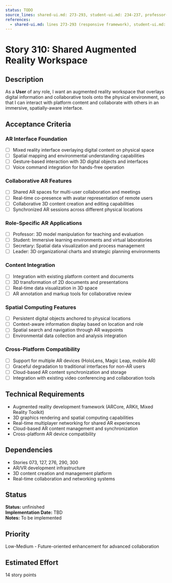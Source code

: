 ```yaml
---
status: TODO
source_lines: shared-ui.md: 273-293, student-ui.md: 234-237, professor-ui.md: 113
references:
  - shared-ui.md: lines 273-293 (responsive framework), student-ui.md: lines 234-237 (VR experiences), professor-ui.md: lines 113 (workspace)
---
```


# Story 310: Shared Augmented Reality Workspace

## Description
As a **User** of any role, I want an augmented reality workspace that overlays digital information and collaborative tools onto the physical environment, so that I can interact with platform content and collaborate with others in an immersive, spatially-aware interface.

## Acceptance Criteria

### AR Interface Foundation
- [ ] Mixed reality interface overlaying digital content on physical space
- [ ] Spatial mapping and environmental understanding capabilities
- [ ] Gesture-based interaction with 3D digital objects and interfaces
- [ ] Voice command integration for hands-free operation

### Collaborative AR Features
- [ ] Shared AR spaces for multi-user collaboration and meetings
- [ ] Real-time co-presence with avatar representation of remote users
- [ ] Collaborative 3D content creation and editing capabilities
- [ ] Synchronized AR sessions across different physical locations

### Role-Specific AR Applications
- [ ] Professor: 3D model manipulation for teaching and evaluation
- [ ] Student: Immersive learning environments and virtual laboratories
- [ ] Secretary: Spatial data visualization and process management
- [ ] Leader: 3D organizational charts and strategic planning environments

### Content Integration
- [ ] Integration with existing platform content and documents
- [ ] 3D transformation of 2D documents and presentations
- [ ] Real-time data visualization in 3D space
- [ ] AR annotation and markup tools for collaborative review

### Spatial Computing Features
- [ ] Persistent digital objects anchored to physical locations
- [ ] Context-aware information display based on location and role
- [ ] Spatial search and navigation through AR waypoints
- [ ] Environmental data collection and analysis integration

### Cross-Platform Compatibility
- [ ] Support for multiple AR devices (HoloLens, Magic Leap, mobile AR)
- [ ] Graceful degradation to traditional interfaces for non-AR users
- [ ] Cloud-based AR content synchronization and storage
- [ ] Integration with existing video conferencing and collaboration tools

## Technical Requirements
- Augmented reality development framework (ARCore, ARKit, Mixed Reality Toolkit)
- 3D graphics rendering and spatial computing capabilities
- Real-time multiplayer networking for shared AR experiences
- Cloud-based AR content management and synchronization
- Cross-platform AR device compatibility

## Dependencies
- Stories 073, 127, 276, 290, 300
- AR/VR development infrastructure
- 3D content creation and management platform
- Real-time collaboration and networking systems


## Status
**Status:** unfinished  
**Implementation Date:** TBD  
**Notes:** To be implemented
## Priority
Low-Medium - Future-oriented enhancement for advanced collaboration

## Estimated Effort
14 story points